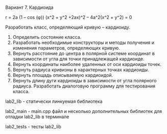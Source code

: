 Вариант 7. Кардиоида

r = 2a (1 – cos (φ))
(х^2 + у^2 +2ax)^2 – 4a^2(х^2 + у^2) = 0

Разработать класс, определяющий кривую – кардиоиду.
1) Определить состояние класса.
2) Разработать необходимые конструкторы и методы получения и изменения параметров, определяющих кривую.
3) Вернуть расстояние до центра в полярной системе координат в зависимости от угла для точки принадлежащей кардиоиде.
4) Вернуть координаты наиболее удаленных от оси кардиоиды точек.
5) Вернуть радиуса кривизны в характерных точках кардиоиды.
6) Вернуть площадь описываемую кардиоидой.
7) Вернуть длину дуги кардиоиды в зависимости от угла полярного радиуса.
Разработать диалоговую программу для тестирования класса.

lab2_lib - статически линкуемая библиотека

lab2_main - main.cpp файл и несколько дополнительных библиотек для отладки lab2_lib в терминале

lab2_tests - тесты lab2_lib
